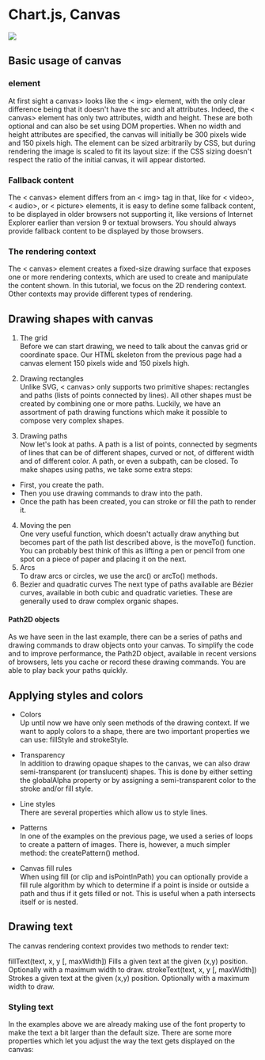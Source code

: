 # Chart.js, Canvas
![](https://i.stack.imgur.com/RdXEu.png)
## Basic usage of canvas

### <canvas> element
At first sight a  canvas> looks like the < img> element, with the only clear difference being that it doesn't have the src and alt attributes. Indeed, the < canvas> element has only two attributes, width and height. These are both optional and can also be set using DOM properties. When no width and height attributes are specified, the canvas will initially be 300 pixels wide and 150 pixels high. The element can be sized arbitrarily by CSS, but during rendering the image is scaled to fit its layout size: if the CSS sizing doesn't respect the ratio of the initial canvas, it will appear distorted.

### Fallback content
The < canvas> element differs from an < img> tag in that, like for < video>, < audio>, or < picture> elements, it is easy to define some fallback content, to be displayed in older browsers not supporting it, like versions of Internet Explorer earlier than version 9 or textual browsers. You should always provide fallback content to be displayed by those browsers.
 ### The rendering context
The < canvas> element creates a fixed-size drawing surface that exposes one or more rendering contexts, which are used to create and manipulate the content shown. In this tutorial, we focus on the 2D rendering context. Other contexts may provide different types of rendering.

## Drawing shapes with canvas
1. The grid  
Before we can start drawing, we need to talk about the canvas grid or coordinate space. Our HTML skeleton from the previous page had a canvas element 150 pixels wide and 150 pixels high.

2. Drawing rectangles  
Unlike SVG, < canvas> only supports two primitive shapes: rectangles and paths (lists of points connected by lines). All other shapes must be created by combining one or more paths. Luckily, we have an assortment of path drawing functions which make it possible to compose very complex shapes.
3. Drawing paths  
Now let's look at paths. A path is a list of points, connected by segments of lines that can be of different shapes, curved or not, of different width and of different color. A path, or even a subpath, can be closed. To make shapes using paths, we take some extra steps:

- First, you create the path.
- Then you use drawing commands to draw into the path.
- Once the path has been created, you can stroke or fill the path to render it.
4. Moving the pen  
One very useful function, which doesn't actually draw anything but becomes part of the path list described above, is the moveTo() function. You can probably best think of this as lifting a pen or pencil from one spot on a piece of paper and placing it on the next.
5. Arcs  
To draw arcs or circles, we use the arc() or arcTo() methods.
6. Bezier and quadratic curves
The next type of paths available are Bézier curves, available in both cubic and quadratic varieties. These are generally used to draw complex organic shapes.
#### Path2D objects
As we have seen in the last example, there can be a series of paths and drawing commands to draw objects onto your canvas. To simplify the code and to improve performance, the Path2D object, available in recent versions of browsers, lets you cache or record these drawing commands. You are able to play back your paths quickly.
## Applying styles and colors
- Colors  
Up until now we have only seen methods of the drawing context. If we want to apply colors to a shape, there are two important properties we can use: fillStyle and strokeStyle.
- Transparency  
In addition to drawing opaque shapes to the canvas, we can also draw semi-transparent (or translucent) shapes. This is done by either setting the globalAlpha property or by assigning a semi-transparent color to the stroke and/or fill style.

- Line styles  
There are several properties which allow us to style lines.
- Patterns  
In one of the examples on the previous page, we used a series of loops to create a pattern of images. There is, however, a much simpler method: the createPattern() method.
- Canvas fill rules  
When using fill (or clip and isPointInPath) you can optionally provide a fill rule algorithm by which to determine if a point is inside or outside a path and thus if it gets filled or not. This is useful when a path intersects itself or is nested.

## Drawing text
The canvas rendering context provides two methods to render text:

fillText(text, x, y [, maxWidth])
Fills a given text at the given (x,y) position. Optionally with a maximum width to draw.
strokeText(text, x, y [, maxWidth])
Strokes a given text at the given (x,y) position. Optionally with a maximum width to draw.
### Styling text
In the examples above we are already making use of the font property to make the text a bit larger than the default size. There are some more properties which let you adjust the way the text gets displayed on the canvas:












